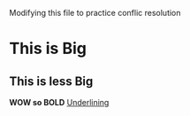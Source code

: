 Modifying this file to practice conflic resolution
# This is Big
## This is less Big
**WOW so BOLD**
<ins>Underlining</ins>

